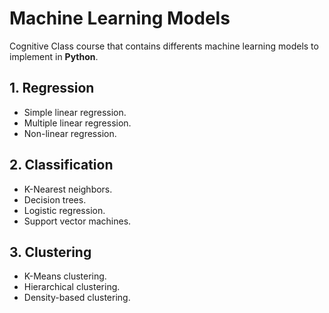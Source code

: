 # Machine Learning Models

Cognitive Class course that contains differents machine learning models to implement in **Python**.

## 1. Regression

- Simple linear regression.
- Multiple linear regression.
- Non-linear regression.

## 2. Classification

- K-Nearest neighbors.
- Decision trees.
- Logistic regression.
- Support vector machines.

## 3. Clustering

- K-Means clustering.
- Hierarchical clustering.
- Density-based clustering.

